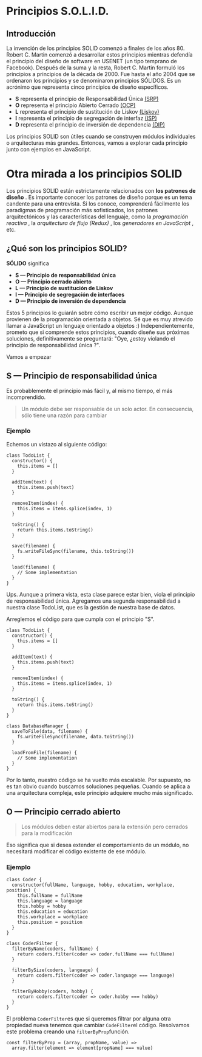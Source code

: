 # Principios S.O.L.I.D.

## Introducción

La invención de los principios SOLID comenzó a finales de los años 80. Robert C. Martin comenzó a desarrollar estos principios mientras defendía el principio del diseño de software en USENET (un tipo temprano de Facebook). Después de la suma y la resta, Robert C. Martin formuló los principios a principios de la década de 2000. Fue hasta el año 2004 que se ordenaron los principios y se denominaron principios SÓLIDOS. Es un acrónimo que representa cinco principios de diseño específicos.

- **S** representa el principio de Responsabilidad Única [(SRP)](https://github.com/VictorHugoAguilar/javascript-design-patterns/blob/main/solid/SRP.md)	
- **O** representa el principio Abierto Cerrado [(OCP)](https://github.com/VictorHugoAguilar/javascript-design-patterns/blob/main/solid/OCP.md)
- **L** representa el principio de sustitución de Liskov [(Liskov)](https://github.com/VictorHugoAguilar/javascript-design-patterns/blob/main/solid/LISKOV.md)
- **I** representa el principio de segregación de interfaz [(ISP)](https://github.com/VictorHugoAguilar/javascript-design-patterns/blob/main/solid/ISP.md)
- **D** representa el principio de inversión de dependencia [(DIP)](https://github.com/VictorHugoAguilar/javascript-design-patterns/blob/main/solid/DIP.md)

Los principios SOLID son útiles cuando se construyen módulos individuales o arquitecturas más grandes. Entonces, vamos a explorar cada principio junto con ejemplos en JavaScript.

# Otra mirada a los principios SOLID

Los principios SOLID están estrictamente relacionados con **los patrones de diseño** . Es importante conocer los patrones de diseño porque es un tema candente para una entrevista. Si los conoce, comprenderá fácilmente los paradigmas de programación más sofisticados, los patrones arquitectónicos y las características del lenguaje, como la *programación reactiva* , la *arquitectura de flujo (Redux)* , los *generadores en JavaScript* , etc.

## ¿Qué son los principios SOLID?

**SÓLIDO** significa

- **S — Principio de responsabilidad única**
- **O — Principio cerrado abierto**
- **L — Principio de sustitución de Liskov**
- **I — Principio de segregación de interfaces**
- **D — Principio de inversión de dependencia**

Estos 5 principios lo guiarán sobre cómo escribir un mejor código. Aunque provienen de la programación orientada a objetos. Sé que es muy atrevido llamar a JavaScript un lenguaje orientado a objetos :) Independientemente, prometo que si comprende estos principios, cuando diseñe sus próximas soluciones, definitivamente se preguntará: "Oye, ¿estoy violando el principio de responsabilidad única ?".

Vamos a empezar

## **S — Principio de responsabilidad única**

Es probablemente el principio más fácil y, al mismo tiempo, el más incomprendido.

> Un módulo debe ser responsable de un solo actor. En consecuencia, sólo tiene una razón para cambiar
> 

### Ejemplo

Echemos un vistazo al siguiente código:

```tsx
class TodoList {
  constructor() {
    this.items = []
  }

  addItem(text) {
    this.items.push(text)
  }

  removeItem(index) {
    this.items = items.splice(index, 1)
  }

  toString() {
    return this.items.toString()
  }

  save(filename) {
    fs.writeFileSync(filename, this.toString())
  }

  load(filename) {
    // Some implementation
  }
}
```

Ups. Aunque a primera vista, esta clase parece estar bien, viola el principio de responsabilidad única. Agregamos una segunda responsabilidad a nuestra clase TodoList, que es la gestión de nuestra base de datos.

Arreglemos el código para que cumpla con el principio "S".

```tsx
class TodoList {
  constructor() {
    this.items = []
  }

  addItem(text) {
    this.items.push(text)
  }

  removeItem(index) {
    this.items = items.splice(index, 1)
  }

  toString() {
    return this.items.toString()
  }
}

class DatabaseManager {
  saveToFile(data, filename) {
    fs.writeFileSync(filename, data.toString())
  }

  loadFromFile(filename) {
    // Some implementation
  }
}
```

Por lo tanto, nuestro código se ha vuelto más escalable. Por supuesto, no es tan obvio cuando buscamos soluciones pequeñas. Cuando se aplica a una arquitectura compleja, este principio adquiere mucho más significado.

## **O — Principio cerrado abierto**

> Los módulos deben estar abiertos para la extensión pero cerrados para la modificación
> 

Eso significa que si desea extender el comportamiento de un módulo, no necesitará modificar el código existente de ese módulo.

### Ejemplo

```tsx
class Coder {
  constructor(fullName, language, hobby, education, workplace, position) {
    this.fullName = fullName
    this.language = language
    this.hobby = hobby
    this.education = education
    this.workplace = workplace
    this.position = position
  }
}

class CoderFilter {
  filterByName(coders, fullName) {
    return coders.filter(coder => coder.fullName === fullName)
  }

  filterBySize(coders, language) {
    return coders.filter(coder => coder.language === language)
  }

  filterByHobby(coders, hobby) {
    return coders.filter(coder => coder.hobby === hobby)
  }
}
```

El problema `CoderFilter`es que si queremos filtrar por alguna otra propiedad nueva tenemos que cambiar `CodeFilter`el código. Resolvamos este problema creando una `filterByProp`función.


```tsx
const filterByProp = (array, propName, value) =>
  array.filter(element => element[propName] === value)
```
